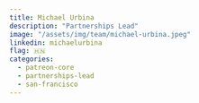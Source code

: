 ```yaml
---
title: Michael Urbina
description: "Partnerships Lead"
image: "/assets/img/team/michael-urbina.jpeg"
linkedin: michaelurbina
flag: 🇭🇳
categories:
  - patreon-core
  - partnerships-lead
  - san-francisco
---
```

